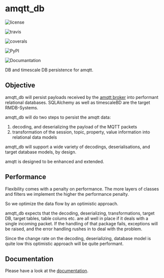 amqtt_db
========

![license](https://img.shields.io/github/license/volkerjaenisch/amqtt_db?style=flat-square)

![travis](https://api.travis-ci.org/volkerjaenisch/amqtt_db.svg?branch=main)

![coverals](https://img.shields.io/coveralls/github/volkerjaenisch/amqtt_db/master.svg)

![PyPI](https://img.shields.io/pypi/v/amqtt_db?style=flat-square)

![Documantation](https://img.shields.io/readthedocs/amqtt-db.svg)


DB and timescale DB persistence for amqtt.

Objective
---------

amqtt_db will persist payloads received by the [amqtt broker](https://github.com/Yakifo/amqtt) into performant relational databases.
SQLAlchemy as well as timescaleBD are the target RMDB-Systems.

amqtt_db will do two steps to persist the amqtt data:

 1) decoding, and deserializing the payload of the MQTT packets
 1) transformation of the session, topic, property, value information into relational data models  

amqtt_db will support a wide variety of decodings, deserialisations, and target database models, by design.

amqtt is designed to be enhanced and extended.

Performance
-----------

Flexibility comes with a penalty on performance. The more layers of classes and filters we 
implement the higher the performance penalty.   

So we optimize the data flow by an optimistic approach. 

amqtt_db expects that the decoding, deserializing, transformations, target DB, target tables, table colums 
etc. are all well in place if it deals with a single incoming packet.
If the handling of that package fails, exceptions will be raised, and the error handling rushes in to deal with the problem.

Since the change rate on the decoding, deserializing, database model is quite low this optimistic approach will be quite performant. 

Documentation
-------------

Please have a look at the [documentation](http://amqtt-db.readthedocs.io).
